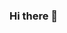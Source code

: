 ### Hi there 👋

<!--
Here are some project I have done before
- 👯 [My 3D print Wedding Invitation](https://skfb.ly/KWoo)
- 🌱 [Arduino Drum light](https://www.facebook.com/yenkuang.chuang/videos/picfp.1246561742/10220699088487554/?type=3&theater)



**antigenius0910/antigenius0910** is a ✨ _special_ ✨ repository because its `README.md` (this file) appears on your GitHub profile.

Here are some ideas to get you started:

- 🔭 I’m currently working on ...
- 🌱 I’m currently learning ...
- 👯 I’m looking to collaborate on ...
- 🤔 I’m looking for help with ...
- 💬 Ask me about ...
- 📫 How to reach me: ...
- 😄 Pronouns: ...
- ⚡ Fun fact: ...
-->
